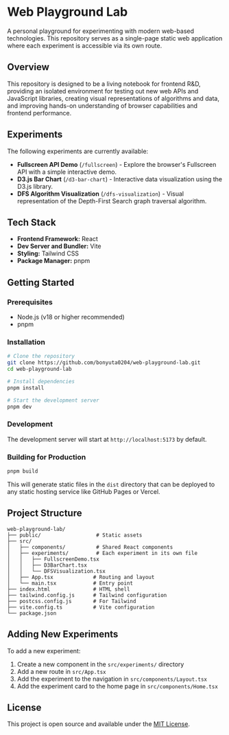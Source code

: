 # Web Playground Lab

A personal playground for experimenting with modern web-based technologies. This repository serves as a single-page static web application where each experiment is accessible via its own route.

## Overview

This repository is designed to be a living notebook for frontend R&D, providing an isolated environment for testing out new web APIs and JavaScript libraries, creating visual representations of algorithms and data, and improving hands-on understanding of browser capabilities and frontend performance.

## Experiments

The following experiments are currently available:

- **Fullscreen API Demo** (`/fullscreen`) - Explore the browser's Fullscreen API with a simple interactive demo.
- **D3.js Bar Chart** (`/d3-bar-chart`) - Interactive data visualization using the D3.js library.
- **DFS Algorithm Visualization** (`/dfs-visualization`) - Visual representation of the Depth-First Search graph traversal algorithm.

## Tech Stack

- **Frontend Framework:** React
- **Dev Server and Bundler:** Vite
- **Styling:** Tailwind CSS
- **Package Manager:** pnpm

## Getting Started

### Prerequisites

- Node.js (v18 or higher recommended)
- pnpm

### Installation

```bash
# Clone the repository
git clone https://github.com/bonyuta0204/web-playground-lab.git
cd web-playground-lab

# Install dependencies
pnpm install

# Start the development server
pnpm dev
```

### Development

The development server will start at `http://localhost:5173` by default.

### Building for Production

```bash
pnpm build
```

This will generate static files in the `dist` directory that can be deployed to any static hosting service like GitHub Pages or Vercel.

## Project Structure

```
web-playground-lab/
├── public/                  # Static assets
├── src/
│   ├── components/          # Shared React components
│   ├── experiments/         # Each experiment in its own file
│   │   ├── FullscreenDemo.tsx
│   │   ├── D3BarChart.tsx
│   │   └── DFSVisualization.tsx
│   ├── App.tsx             # Routing and layout
│   └── main.tsx            # Entry point
├── index.html              # HTML shell
├── tailwind.config.js      # Tailwind configuration
├── postcss.config.js       # For Tailwind
├── vite.config.ts          # Vite configuration
└── package.json
```

## Adding New Experiments

To add a new experiment:

1. Create a new component in the `src/experiments/` directory
2. Add a new route in `src/App.tsx`
3. Add the experiment to the navigation in `src/components/Layout.tsx`
4. Add the experiment card to the home page in `src/components/Home.tsx`

## License

This project is open source and available under the [MIT License](LICENSE).
